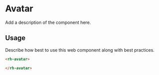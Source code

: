 # Avatar
Add a description of the component here.

## Usage
Describe how best to use this web component along with best practices.

```html
<rh-avatar>

</rh-avatar>
```
